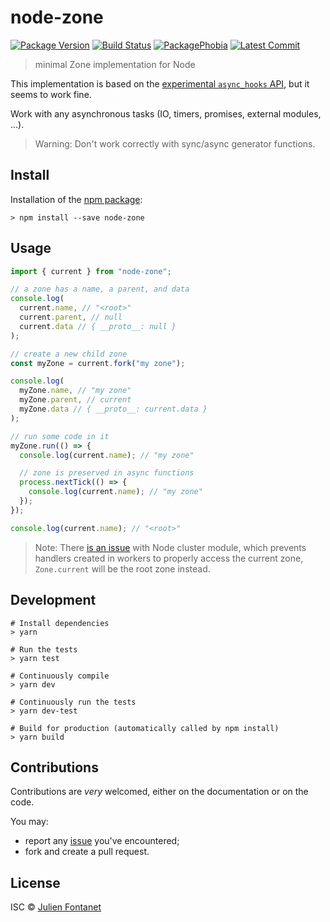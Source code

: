 # node-zone

[![Package Version](https://badgen.net/npm/v/node-zone)](https://npmjs.org/package/node-zone) [![Build Status](https://travis-ci.org/JsCommunity/node-zone.png?branch=master)](https://travis-ci.org/JsCommunity/node-zone) [![PackagePhobia](https://badgen.net/packagephobia/install/node-zone)](https://packagephobia.now.sh/result?p=node-zone) [![Latest Commit](https://badgen.net/github/last-commit/JsCommunity/node-zone)](https://github.com/JsCommunity/node-zone/commits/master)

> minimal Zone implementation for Node

This implementation is based on the [experimental `async_hooks` API](https://nodejs.org/docs/latest/api/async_hooks.html), but it seems to work fine.

Work with any asynchronous tasks (IO, timers, promises, external modules, …).

> Warning: Don't work correctly with sync/async generator functions.

## Install

Installation of the [npm package](https://npmjs.org/package/node-zone):

```
> npm install --save node-zone
```

## Usage

```js
import { current } from "node-zone";

// a zone has a name, a parent, and data
console.log(
  current.name, // "<root>"
  current.parent, // null
  current.data // { __proto__: null }
);

// create a new child zone
const myZone = current.fork("my zone");

console.log(
  myZone.name, // "my zone"
  myZone.parent, // current
  myZone.data // { __proto__: current.data }
);

// run some code in it
myZone.run(() => {
  console.log(current.name); // "my zone"

  // zone is preserved in async functions
  process.nextTick(() => {
    console.log(current.name); // "my zone"
  });
});

console.log(current.name); // "<root>"
```

> Note: There [is an issue](https://github.com/JsCommunity/node-zone/issues/3)
> with Node cluster module, which prevents handlers created in workers to
> properly access the current zone, `Zone.current` will be the root zone
> instead.

## Development

```
# Install dependencies
> yarn

# Run the tests
> yarn test

# Continuously compile
> yarn dev

# Continuously run the tests
> yarn dev-test

# Build for production (automatically called by npm install)
> yarn build
```

## Contributions

Contributions are _very_ welcomed, either on the documentation or on
the code.

You may:

- report any [issue](https://github.com/JsCommunity/node-zone)
  you've encountered;
- fork and create a pull request.

## License

ISC © [Julien Fontanet](https://github.com/julien-f)
